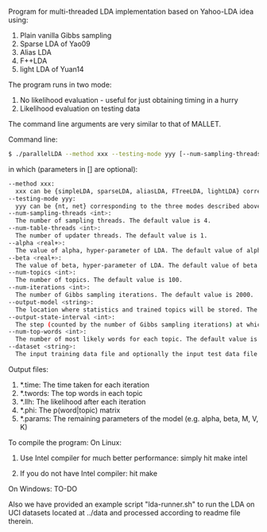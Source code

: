 Program for multi-threaded LDA implementation based on Yahoo-LDA idea using:

1. Plain vanilla Gibbs sampling
2. Sparse LDA of Yao09
3. Alias LDA
4. F++LDA
5. light LDA of Yuan14

The program runs in two mode:
1. No likelihood evaluation - useful for just obtaining timing in a hurry
2. Likelihood evaluation on testing data

The command line arguments are very similar to that of MALLET.

Command line:

```bash
$ ./parallelLDA --method xxx --testing-mode yyy [--num-sampling-threads <int>] [--num-table-threads <int>] [--alpha <real+>] [--beta <real+>] [--num-topics <int>] [--num-iterations <int>] [--output-state-interval <int>] [--output-model <string>] [--num-top-words <int>] --dataset <string>
```

in which (parameters in [] are optional):

```bash
--method xxx:
  xxx can be {simpleLDA, sparseLDA, aliasLDA, FTreeLDA, lightLDA} corresponding to the five methods described above.
--testing-mode yyy:
  yyy can be {nt, net} corresponding to the three modes described above.
--num-sampling-threads <int>:
  The number of sampling threads. The default value is 4.
--num-table-threads <int>:
  The number of updater threads. The default value is 1.
--alpha <real+>:
  The value of alpha, hyper-parameter of LDA. The default value of alpha is 50 / ntopics.
--beta <real+>:
  The value of beta, hyper-parameter of LDA. The default value of beta is 0.1.
--num-topics <int>:
  The number of topics. The default value is 100.
--num-iterations <int>:
  The number of Gibbs sampling iterations. The default value is 2000.
--output-model <string>:
  The location where statistics and trained topics will be stored. The default location is the current working directory.
--output-state-interval <int>:
  The step (counted by the number of Gibbs sampling iterations) at which the LDA model is saved to hard disk. The default value is 200.
--num-top-words <int>:
  The number of most likely words for each topic. The default value is zero. 
--dataset <string>:
  The input training data file and optionally the input test data file. The files must named as <string>.train and <string>.test. Data format described in readme under data folder.
```

Output files:
1. *.time: The time taken for each iteration
2. *.twords: The top words in each topic
3. *.llh: The likelihood after each iteration
4. *.phi: The p(word|topic) matrix
5. *.params: The remaining parameters of the model (e.g. alpha, beta, M, V, K)

To compile the program:
On Linux:
1. Use Intel compiler for much better performance: simply hit make intel

2. If you do not have Intel compiler: hit make

On Windows:
TO-DO

Also we have provided an example script "lda-runner.sh" to run the LDA on UCI datasets located at ../data and processed according to readme file therein.
